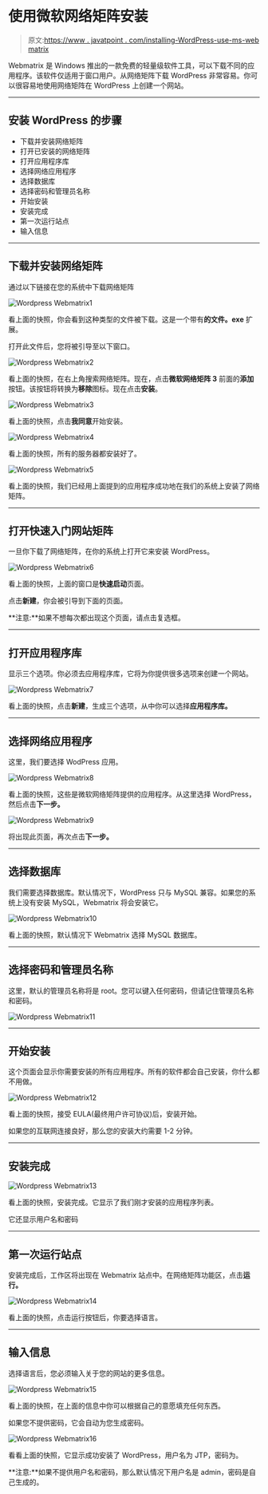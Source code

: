 # 使用微软网络矩阵安装

> 原文:[https://www . javatpoint . com/installing-WordPress-use-ms-web matrix](https://www.javatpoint.com/installing-wordpress-using-ms-webmatrix)

Webmatrix 是 Windows 推出的一款免费的轻量级软件工具，可以下载不同的应用程序。该软件仅适用于窗口用户。从网络矩阵下载 WordPress 非常容易。你可以很容易地使用网络矩阵在 WordPress 上创建一个网站。

* * *

## 安装 WordPress 的步骤

*   下载并安装网络矩阵
*   打开已安装的网络矩阵
*   打开应用程序库
*   选择网络应用程序
*   选择数据库
*   选择密码和管理员名称
*   开始安装
*   安装完成
*   第一次运行站点
*   输入信息

* * *

## 下载并安装网络矩阵

通过以下链接在您的系统中下载网络矩阵

![Wordpress Webmatrix1](../Images/eae66cd11655b556443f7edf7066eabd.png)

看上面的快照，你会看到这种类型的文件被下载。这是一个带有**的文件。exe** 扩展。

打开此文件后，您将被引导至以下窗口。

![Wordpress Webmatrix2](../Images/4b9841265d83282ac0e6a86189484398.png)

看上面的快照，在右上角搜索网络矩阵。现在，点击**微软网络矩阵 3** 前面的**添加**按钮。该按钮将转换为**移除**图标。现在点击**安装**。

![Wordpress Webmatrix3](../Images/92ca3fad077c10d4b1983b42edb09baa.png)

看上面的快照，点击**我同意**开始安装。

![Wordpress Webmatrix4](../Images/4f9e46fdc359840c57748d68b52935f1.png)

看上面的快照，所有的服务器都安装好了。

![Wordpress Webmatrix5](../Images/67b4590905ac0c9f862cce8aaad6f2b6.png)

看上面的快照，我们已经用上面提到的应用程序成功地在我们的系统上安装了网络矩阵。

* * *

## 打开快速入门网站矩阵

一旦你下载了网络矩阵，在你的系统上打开它来安装 WordPress。

![Wordpress Webmatrix6](../Images/86823a32e9b016b28b33a99b5a214061.png)

看上面的快照，上面的窗口是**快速启动**页面。

点击**新建**，你会被引导到下面的页面。

**注意:**如果不想每次都出现这个页面，请点击复选框。

* * *

## 打开应用程序库

显示三个选项。你必须去应用程序库，它将为你提供很多选项来创建一个网站。

![Wordpress Webmatrix7](../Images/34ba31aebcb1c46a43948b1db0dca6d6.png)

看上面的快照，点击**新建**，生成三个选项，从中你可以选择**应用程序库。**

* * *

## 选择网络应用程序

这里，我们要选择 WodPress 应用。

![Wordpress Webmatrix8](../Images/1bbe5b778d7e2f2d66ca3bc7035b01ff.png)

看上面的快照，这些是微软网络矩阵提供的应用程序。从这里选择 WordPress，然后点击**下一步。**

![Wordpress Webmatrix9](../Images/bf929dc5ce2d46bb753199748f0e3833.png)

将出现此页面，再次点击**下一步。**

* * *

## 选择数据库

我们需要选择数据库。默认情况下，WordPress 只与 MySQL 兼容。如果您的系统上没有安装 MySQL，Webmatrix 将会安装它。

![Wordpress Webmatrix10](../Images/348a403c66a3cbcad178a54eb0d2855c.png)

看上面的快照，默认情况下 Webmatrix 选择 MySQL 数据库。

* * *

## 选择密码和管理员名称

这里，默认的管理员名称将是 root。您可以键入任何密码，但请记住管理员名称和密码。

![Wordpress Webmatrix11](../Images/1c8014a83aed7af36f1aba523df862fb.png)

* * *

## 开始安装

这个页面会显示你需要安装的所有应用程序。所有的软件都会自己安装，你什么都不用做。

![Wordpress Webmatrix12](../Images/a1462ef5ff08c0fd63968367f08aa4de.png)

看上面的快照，接受 EULA(最终用户许可协议)后，安装开始。

如果您的互联网连接良好，那么您的安装大约需要 1-2 分钟。

* * *

## 安装完成

![Wordpress Webmatrix13](../Images/151b349492aa568e624354c6241df30b.png)

看上面的快照，安装完成。它显示了我们刚才安装的应用程序列表。

它还显示用户名和密码

* * *

## 第一次运行站点

安装完成后，工作区将出现在 Webmatrix 站点中。在网络矩阵功能区，点击**运行。**

![Wordpress Webmatrix14](../Images/f2bab5a4283705989119656f4232dc27.png)

看上面的快照，点击运行按钮后，你要选择语言。

* * *

## 输入信息

选择语言后，您必须输入关于您的网站的更多信息。

![Wordpress Webmatrix15](../Images/bca26d458f018f75010df7d027b2165b.png)

看上面的快照，在上面的信息中你可以根据自己的意愿填充任何东西。

如果您不提供密码，它会自动为您生成密码。

![Wordpress Webmatrix16](../Images/fe21d0ac1373c167ee6d3a3b6add0af1.png)

看看上面的快照，它显示成功安装了 WordPress，用户名为 JTP，密码为。

**注意:**如果不提供用户名和密码，那么默认情况下用户名是 admin，密码是自己生成的。